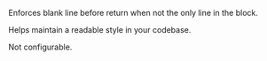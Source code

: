 Enforces blank line before return when not the only line in the block.

Helps maintain a readable style in your codebase.

Not configurable.